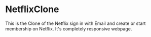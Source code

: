 # NetflixClone
This is the Clone of the Netflix sign in with Email and create or start membership on Netflix. It's completely responsive webpage.
